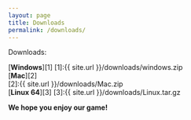 ```yaml
---
layout: page
title: Downloads 
permalink: /downloads/
---
```


Downloads:

[**Windows**][1]
[1]:{{ site.url }}/downloads/windows.zip
<br>
[**Mac**][2]
<br>
[2]:{{ site.url }}/downloads/Mac.zip
<br>
[**Linux 64**][3]
[3]:{{ site.url }}/downloads/Linux.tar.gz


**We hope you enjoy our game!**
